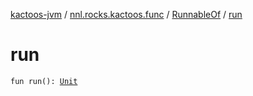 [kactoos-jvm](../../index.md) / [nnl.rocks.kactoos.func](../index.md) / [RunnableOf](index.md) / [run](./run.md)

# run

`fun run(): `[`Unit`](https://kotlinlang.org/api/latest/jvm/stdlib/kotlin/-unit/index.html)